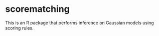 # scorematching

This is an R package that performs inference on Gaussian models using scoring rules.